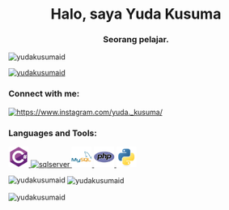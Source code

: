 <h1 align="center">Halo, saya Yuda Kusuma</h1>
<h3 align="center">Seorang pelajar.</h3>

<p align="left"> <img src="https://komarev.com/ghpvc/?username=yudakusumaid&label=Profile%20views&color=0e75b6&style=flat" alt="yudakusumaid" /> </p>

<p align="left"> <a href="https://github.com/ryo-ma/github-profile-trophy"><img src="https://github-profile-trophy.vercel.app/?username=yudakusumaid" alt="yudakusumaid" /></a> </p>

<h3 align="left">Connect with me:</h3>
<p align="left">
<a href="https://instagram.com/https://www.instagram.com/yuda._kusuma/" target="blank"><img align="center" src="https://raw.githubusercontent.com/rahuldkjain/github-profile-readme-generator/master/src/images/icons/Social/instagram.svg" alt="https://www.instagram.com/yuda._kusuma/" height="30" width="40" /></a>
</p>

<h3 align="left">Languages and Tools:</h3>
<p align="left">
<a href="https://dotnet.microsoft.com/en-us/languages/csharp" target="_blank" rel="noreferrer"> <img src="https://raw.githubusercontent.com/devicons/devicon/master/icons/csharp/csharp-original.svg" alt="csharp" width="40" height="40"/> </a>
<a href="https://www.microsoft.com/en-us/sql-server/sql-server-downloads" target="_blank" rel="noreferrer"> <img src="https://cdn.jsdelivr.net/gh/devicons/devicon@latest/icons/microsoftsqlserver/microsoftsqlserver-original-wordmark.svg" alt="sqlserver" width="40" height="40"/> </a>
<a href="https://www.mysql.com/" target="_blank" rel="noreferrer"> <img src="https://raw.githubusercontent.com/devicons/devicon/master/icons/mysql/mysql-original-wordmark.svg" alt="mysql" width="40" height="40"/> </a>
<a href="https://www.php.net" target="_blank" rel="noreferrer"> <img src="https://raw.githubusercontent.com/devicons/devicon/master/icons/php/php-original.svg" alt="php" width="40" height="40"/> </a>
<a href="https://www.python.org" target="_blank" rel="noreferrer"> <img src="https://raw.githubusercontent.com/devicons/devicon/master/icons/python/python-original.svg" alt="python" width="40" height="40"/> </a> 
</p>

<p><img align="left" src="https://github-readme-stats.vercel.app/api/top-langs?username=yudakusumaid&show_icons=true&locale=en&layout=compact" alt="yudakusumaid" /></p>

<p>&nbsp;<img align="center" src="https://github-readme-stats.vercel.app/api?username=yudakusumaid&show_icons=true&locale=en" alt="yudakusumaid" /></p>

<p><img align="center" src="https://github-readme-streak-stats.herokuapp.com/?user=yudakusumaid&" alt="yudakusumaid" /></p>
